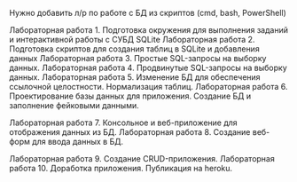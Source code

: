 Нужно добавить л/р по работе с БД из скриптов (cmd, bash, PowerShell)

Лабораторная работа 1. Подготовка окружения для выполнения заданий и интерактивной работы с СУБД SQLite
Лабораторная работа 2. Подготовка скриптов для создания таблиц в SQLite и добавления данных
Лабораторная работа 3. Простые SQL-запросы на выборку данных.
Лабораторная работа 4. Продвинутые SQL-запросы на выборку данных.
Лабораторная работа 5. Изменение БД для обеспечения ссылочной целостности. Нормализация таблиц.
Лабораторная работа 6. Проектирование базы данных для приложения. Создание БД и заполнение фейковыми данными.

Лабораторная работа 7. Консольное и веб-приложение для отображения данных из БД.
Лабораторная работа 8. Создание веб-форм для ввода данных в БД.

Лабораторная работа 9. Создание CRUD-приложения.
Лабораторная работа 10. Доработка приложения. Публикация на heroku.
